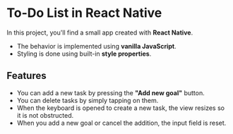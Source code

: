 # To-Do List in React Native

In this project, you'll find a small app created with **React Native**.

- The behavior is implemented using **vanilla JavaScript**.
- Styling is done using built-in **style properties**.

## Features

- You can add a new task by pressing the **"Add new goal"** button.
- You can delete tasks by simply tapping on them.
- When the keyboard is opened to create a new task, the view resizes so it is not obstructed.
- When you add a new goal or cancel the addition, the input field is reset.
